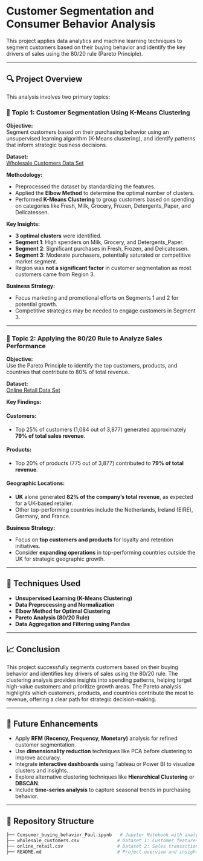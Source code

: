 # Customer Segmentation and Consumer Behavior Analysis

This project applies data analytics and machine learning techniques to segment customers based on their buying behavior and identify the key drivers of sales using the 80/20 rule (Pareto Principle).

---

## 🔍 Project Overview

This analysis involves two primary topics:

### 📌 Topic 1: Customer Segmentation Using K-Means Clustering

**Objective:**  
Segment customers based on their purchasing behavior using an unsupervised learning algorithm (K-Means clustering), and identify patterns that inform strategic business decisions.

**Dataset:**  
[Wholesale Customers Data Set](https://archive.ics.uci.edu/ml/datasets/Wholesale+customers)

**Methodology:**
- Preprocessed the dataset by standardizing the features.
- Applied the **Elbow Method** to determine the optimal number of clusters.
- Performed **K-Means Clustering** to group customers based on spending on categories like Fresh, Milk, Grocery, Frozen, Detergents_Paper, and Delicatessen.
  
**Key Insights:**
- **3 optimal clusters** were identified.
- **Segment 1**: High spenders on Milk, Grocery, and Detergents_Paper.
- **Segment 2**: Significant purchases in Fresh, Frozen, and Delicatessen.
- **Segment 3**: Moderate purchasers, potentially saturated or competitive market segment.
- Region was **not a significant factor** in customer segmentation as most customers came from Region 3.

**Business Strategy:**
- Focus marketing and promotional efforts on Segments 1 and 2 for potential growth.
- Competitive strategies may be needed to engage customers in Segment 3.

---

### 📌 Topic 2: Applying the 80/20 Rule to Analyze Sales Performance

**Objective:**  
Use the Pareto Principle to identify the top customers, products, and countries that contribute to 80% of total revenue.

**Dataset:**  
[Online Retail Data Set](https://archive.ics.uci.edu/ml/datasets/online+retail)

**Key Findings:**

#### Customers:
- Top 25% of customers (1,084 out of 3,877) generated approximately **79% of total sales revenue**.

#### Products:
- Top 20% of products (775 out of 3,877) contributed to **79% of total revenue**.

#### Geographic Locations:
- **UK** alone generated **82% of the company’s total revenue**, as expected for a UK-based retailer.
- Other top-performing countries include the Netherlands, Ireland (EIRE), Germany, and France.

**Business Strategy:**
- Focus on **top customers and products** for loyalty and retention initiatives.
- Consider **expanding operations** in top-performing countries outside the UK for strategic geographic growth.

---

## 🧠 Techniques Used

- **Unsupervised Learning (K-Means Clustering)**
- **Data Preprocessing and Normalization**
- **Elbow Method for Optimal Clustering**
- **Pareto Analysis (80/20 Rule)**
- **Data Aggregation and Filtering using Pandas**

---

## 📈 Conclusion

This project successfully segments customers based on their buying behavior and identifies key drivers of sales using the 80/20 rule. The clustering analysis provides insights into spending patterns, helping target high-value customers and prioritize growth areas. The Pareto analysis highlights which customers, products, and countries contribute the most to revenue, offering a clear path for strategic decision-making.

---

## 🚀 Future Enhancements

- Apply **RFM (Recency, Frequency, Monetary)** analysis for refined customer segmentation.
- Use **dimensionality reduction** techniques like PCA before clustering to improve accuracy.
- Integrate **interactive dashboards** using Tableau or Power BI to visualize clusters and insights.
- Explore alternative clustering techniques like **Hierarchical Clustering** or **DBSCAN**.
- Include **time-series analysis** to capture seasonal trends in purchasing behavior.

---

## 📂 Repository Structure

```bash
├── Consumer_buying_behavior_Paul.ipynb   # Jupyter Notebook with analysis
├── wholesale_customers.csv              # Dataset 1: Customer features
├── online_retail.csv                    # Dataset 2: Sales transactions
├── README.md                            # Project overview and insights
